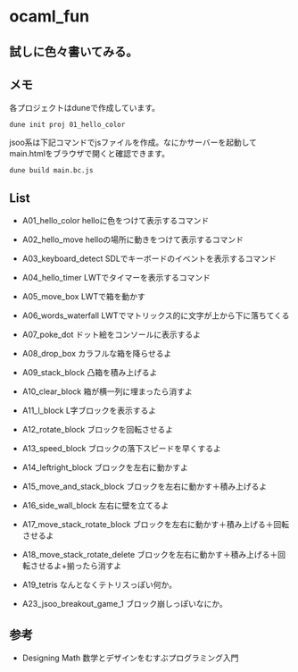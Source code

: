 # ocaml_fun

## 試しに色々書いてみる。

## メモ
各プロジェクトはduneで作成しています。
```
dune init proj 01_hello_color
```

jsoo系は下記コマンドでjsファイルを作成。なにかサーバーを起動してmain.htmlをブラウザで開くと確認できます。
```
dune build main.bc.js
```

## List

- A01_hello_color
helloに色をつけて表示するコマンド

- A02_hello_move
helloの場所に動きをつけて表示するコマンド

- A03_keyboard_detect
SDLでキーボードのイベントを表示するコマンド

- A04_hello_timer
LWTでタイマーを表示するコマンド

- A05_move_box
LWTで箱を動かす

- A06_words_waterfall
LWTでマトリックス的に文字が上から下に落ちてくる

- A07_poke_dot
ドット絵をコンソールに表示するよ

- A08_drop_box
カラフルな箱を降らせるよ

- A09_stack_block
凸箱を積み上げるよ

- A10_clear_block
箱が横一列に埋まったら消すよ

- A11_l_block
L字ブロックを表示するよ

- A12_rotate_block
ブロックを回転させるよ

- A13_speed_block
ブロックの落下スピードを早くするよ

- A14_leftright_block
ブロックを左右に動かすよ

- A15_move_and_stack_block
ブロックを左右に動かす＋積み上げるよ

- A16_side_wall_block
左右に壁を立てるよ

- A17_move_stack_rotate_block
ブロックを左右に動かす＋積み上げる＋回転させるよ

- A18_move_stack_rotate_delete
ブロックを左右に動かす＋積み上げる＋回転させるよ+揃ったら消すよ

- A19_tetris
なんとなくテトリスっぽい何か。

- A23_jsoo_breakout_game_1
ブロック崩しっぽいなにか。


## 参考
- Designing Math 数学とデザインをむすぶプログラミング入門
